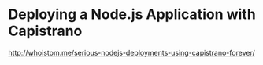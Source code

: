 # Deploying a Node.js Application with Capistrano

http://whoistom.me/serious-nodejs-deployments-using-capistrano-forever/